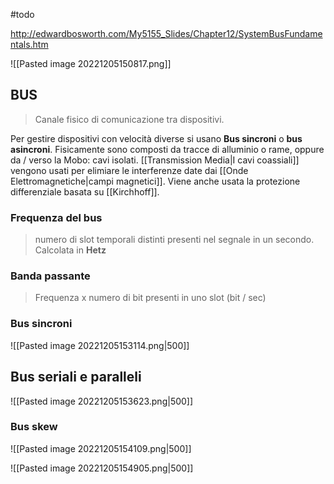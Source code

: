 #todo 

http://edwardbosworth.com/My5155_Slides/Chapter12/SystemBusFundamentals.htm

![[Pasted image 20221205150817.png]]

## BUS
> Canale fisico di comunicazione tra dispositivi. 

Per gestire dispositivi con velocità diverse si usano **Bus sincroni** o **bus asincroni**. 
Fisicamente sono composti da tracce di alluminio o rame, oppure da / verso la Mobo: cavi isolati. [[Transmission Media|I cavi coassiali]] vengono usati per elimiare le interferenze date dai [[Onde Elettromagnetiche|campi magnetici]]. 
Viene anche usata la protezione differenziale basata su [[Kirchhoff]]. 

### Frequenza del bus
> numero di slot temporali distinti presenti nel segnale in un secondo. Calcolata in **Hetz**

### Banda passante 
> Frequenza x numero di bit presenti in uno slot (bit / sec)

### Bus sincroni 
![[Pasted image 20221205153114.png|500]]

## Bus seriali e paralleli
![[Pasted image 20221205153623.png|500]]

### Bus skew
![[Pasted image 20221205154109.png|500]]


![[Pasted image 20221205154905.png|500]]

